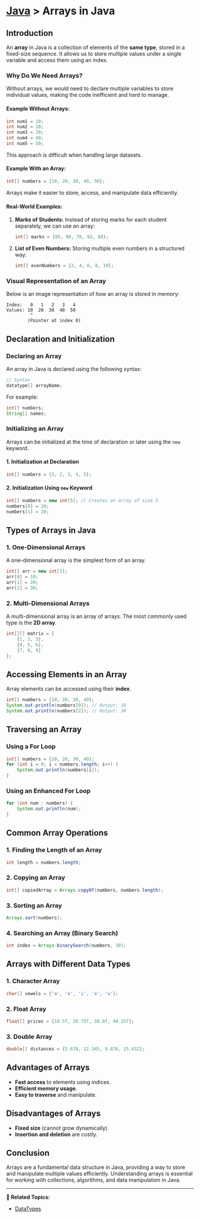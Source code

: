 # [Java](../) > Arrays in Java

## Introduction
An **array** in Java is a collection of elements of the **same type**, stored in a fixed-size sequence. 
It allows us to store multiple values under a single variable and access them using an index.

### **Why Do We Need Arrays?**
Without arrays, we would need to declare multiple variables to store individual values, making the code inefficient and hard to manage.

#### **Example Without Arrays:**
```java
int num1 = 10;
int num2 = 20;
int num3 = 30;
int num4 = 40;
int num5 = 50;
```
This approach is difficult when handling large datasets.

#### **Example With an Array:**
```java
int[] numbers = {10, 20, 30, 40, 50};
```
Arrays make it easier to store, access, and manipulate data efficiently.

#### **Real-World Examples:**
1. **Marks of Students:** Instead of storing marks for each student separately, we can use an array:
   ```java
   int[] marks = {85, 90, 78, 92, 88};
   ```
2. **List of Even Numbers:** Storing multiple even numbers in a structured way:
   ```java
   int[] evenNumbers = {2, 4, 6, 8, 10};
   ```

### **Visual Representation of an Array**
Below is an image representation of how an array is stored in memory:

```
Index:   0   1   2   3   4
Values: 10  20  30  40  50
         ^
        (Pointer at index 0)
```

## Declaration and Initialization

### Declaring an Array
An array in Java is declared using the following syntax:

```java
// Syntax
datatype[] arrayName;
```

For example:
```java
int[] numbers;
String[] names;
```

### Initializing an Array
Arrays can be initialized at the time of declaration or later using the `new` keyword.

#### **1. Initialization at Declaration**
```java
int[] numbers = {1, 2, 3, 4, 5};
```

#### **2. Initialization Using `new` Keyword**
```java
int[] numbers = new int[5]; // Creates an array of size 5
numbers[0] = 10;
numbers[1] = 20;
```

## Types of Arrays in Java
### **1. One-Dimensional Arrays**
A one-dimensional array is the simplest form of an array.
```java
int[] arr = new int[3];
arr[0] = 10;
arr[1] = 20;
arr[2] = 30;
```

### **2. Multi-Dimensional Arrays**
A multi-dimensional array is an array of arrays. The most commonly used type is the **2D array**.
```java
int[][] matrix = {
    {1, 2, 3},
    {4, 5, 6},
    {7, 8, 9}
};
```

## Accessing Elements in an Array
Array elements can be accessed using their **index**.
```java
int[] numbers = {10, 20, 30, 40};
System.out.println(numbers[0]); // Output: 10
System.out.println(numbers[2]); // Output: 30
```

## Traversing an Array
### **Using a For Loop**
```java
int[] numbers = {10, 20, 30, 40};
for (int i = 0; i < numbers.length; i++) {
    System.out.println(numbers[i]);
}
```

### **Using an Enhanced For Loop**
```java
for (int num : numbers) {
    System.out.println(num);
}
```

## Common Array Operations
### **1. Finding the Length of an Array**
```java
int length = numbers.length;
```

### **2. Copying an Array**
```java
int[] copiedArray = Arrays.copyOf(numbers, numbers.length);
```

### **3. Sorting an Array**
```java
Arrays.sort(numbers);
```

### **4. Searching an Array (Binary Search)**
```java
int index = Arrays.binarySearch(numbers, 30);
```

## Arrays with Different Data Types
### **1. Character Array**
```java
char[] vowels = {'a', 'e', 'i', 'o', 'u'};
```

### **2. Float Array**
```java
float[] prices = {10.5f, 20.75f, 30.0f, 40.25f};
```

### **3. Double Array**
```java
double[] distances = {5.678, 12.345, 9.876, 25.432};
```

## Advantages of Arrays
- **Fast access** to elements using indices.
- **Efficient memory usage**.
- **Easy to traverse** and manipulate.

## Disadvantages of Arrays
- **Fixed size** (cannot grow dynamically).
- **Insertion and deletion** are costly.

## Conclusion
Arrays are a fundamental data structure in Java, providing a way to store and manipulate multiple values efficiently. Understanding arrays is essential for working with collections, algorithms, and data manipulation in Java.

---

**🔗 Related Topics:**
- [DataTypes](../datatypes)

